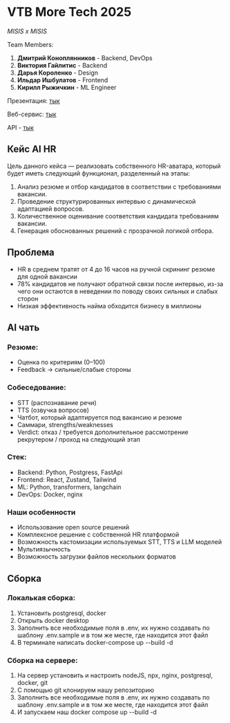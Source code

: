 # VTB More Tech 2025

*MISIS x MISIS*

Team Members:

1. **Дмитрий Коноплянников** - Backend, DevOps
2. **Виктория Гайлитис** - Backend
3. **Дарья Короленко** - Design
4. **Ильдар Ишбулатов** - Frontend
5. **Кирилл Рыжичкин** - ML Engineer

Презентация: [тык]()

Веб-сервис: [тык]()

API - [тык]()

## Кейс AI HR

Цель данного кейса — реализовать собственного HR-аватара, который будет иметь следующий функционал, разделенный на этапы:

1. Анализ резюме и отбор кандидатов в соответствии с требованиями вакансии.
2. Проведение структурированных интервью с динамической адаптацией вопросов.
3. Количественное оценивание соответствия кандидата требованиям вакансии.
4. Генерация обоснованных решений с прозрачной логикой отбора.

## Проблема

- HR в среднем тратят от 4 до 16 часов на ручной скрининг резюме для одной вакансии
- 78% кандидатов не получают обратной связи после интервью, из-за чего они остаются в неведении по поводу своих сильных и слабых сторон
- Низкая эффективность найма обходится бизнесу в миллионы

## AI чать

### Резюме:
- Оценка по критериям (0–100)
- Feedback → сильные/слабые стороны

### Собеседование:
- STT (распознавание речи)
- TTS (озвучка вопросов)
- Чатбот, который адаптируется под вакансию и резюме
- Саммари, strengths/weaknesses
- Verdict: отказ / требуется дополнительное рассмотрение рекрутером / проход на следующий этап

### Стек:

- Backend: Python, Postgress, FastApi
- Frontend: React, Zustand, Tailwind
- ML: Python, transformers, langchain
- DevOps: Docker, nginx

### Наши особенности

- Использование open source решений
- Комплексное решение с собственной HR платформой
- Возможность кастомизации используемых STT, TTS и LLM моделей
- Мультиязычность
- Возможность загрузки файлов нескольких форматов

## Сборка

### Локалькая сборка:

1. Установить postgresql, docker
2. Открыть docker desktop
3. Заполнить все необходимые поля в .env, их нужно создавать по шаблону .env.sample и в том же месте, где находится этот файл
4. В терминале написать docker-compose up --build -d

### Сборка на сервере:

1. На сервер установить и настроить nodeJS, npx, nginx, postgresql, docker, git
2. С помощью git клонируем нашу репозиторию
3. Заполнить все необходимые поля в .env, их нужно создавать по шаблону .env.sample и в том же месте, где находится этот файл
4. И запускаем наш docker compose up --build -d

